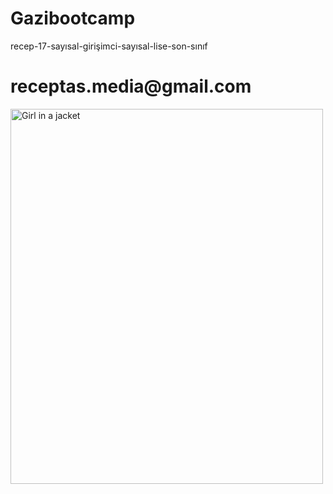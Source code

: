 # Gazibootcamp
recep-17-sayısal-girişimci-sayısal-lise-son-sınıf
<h1>receptas.media@gmail.com</h1>
<img src="https://www.w3schools.com/tags/img_girl.jpg" alt="Girl in a jacket" width="500" height="600">


  
